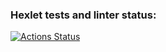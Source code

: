 ### Hexlet tests and linter status:
[![Actions Status](https://github.com/kochetkoov/python-project-49/actions/workflows/hexlet-check.yml/badge.svg)](https://github.com/kochetkoov/python-project-49/actions)